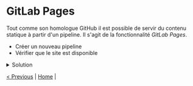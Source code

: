 # GitLab Pages

Tout comme son homologue GitHub il est possible de servir du contenu statique à partir d'un pipeline.
Il s'agit de la fonctionnalité _GitLab Pages_.

* Créer un nouveau pipeline
* Vérifier que le site est disponible

<details>
<summary>Solution</summary>
<p>

```yaml

```

</p>
</details>

[< Previous](../exercice_3/exercice_3.md) | [Home](../README.md) |
